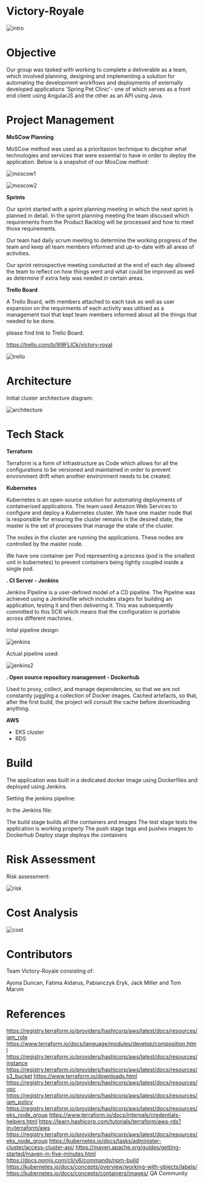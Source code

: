 # Victory-Royale

![intro](https://github.com/tommarvin/Victory-Royale/blob/master/Images/intro.png?raw=true)

# Objective 

Our group was tasked with working to complete a deliverable as a team, which involved planning, designing and implementing a solution for automating the development workflows and deployments of externally developed applications 'Spring Pet Clinic'- one of which serves as a front end client using AngularJS and the other as an API using Java. 

# Project Management 

**MoSCow Planning**

MoSCow method was used as a prioritasion technique to decipher what technologies and services that were essential to have in order to deploy the application. Below is a snapshot of our MosCow method:

![moscow1](https://github.com/tommarvin/Victory-Royale/blob/master/Images/tools1.png?raw=true)

![moscow2](https://github.com/tommarvin/Victory-Royale/blob/master/Images/tools2.png?raw=true)

**Sprints**

Our sprint started with a sprint planning meeting in which the next sprint is planned in detail.
In the sprint planning meeting the team discused which requirements from the Product Backlog will be processed and how to meet those requirements.

Our team had daily scrum meeting to determine the working progress of the team and keep all team members
informed and up-to-date with all areas of activities.

Our sprint retrospective  meeting conducted at the end of each day allowed the team to reflect on how things went and what could be improved as well as determine if extra help was needed in certain areas.


**Trello Board**

A Trello Board, with members attached to each task as well as user expansion on the requirments of each activity was utilised as a management tool that kept team members informed about all the things that needed to be done. 

please find link to Trello Board:

https://trello.com/b/9l9FLICk/victory-royal

![trello](https://github.com/tommarvin/Victory-Royale/blob/master/Images/trello.png?raw=true)

# Architecture

Initial cluster architecture diagram:

![architecture](https://github.com/tommarvin/Victory-Royale/blob/master/Images/architecture.png?raw=true)

# Tech Stack

**Terraform**

Terraform is a form of Infrastructure as Code which allows for all the configurations to be versioned
and maintained in order to prevent environment drift when another environment needs to be created.

**Kubernetes**

Kubernetes is an open-source solution for automating deployments of containerised applications.
The team used Amazon Web Services to configure and deploy a Kubernetes cluster.
We have one master node that is responsible for ensuring the cluster remains in the desired state, the master is the set of processes that manage the state of the cluster.

The nodes in the cluster are running the applications. These nodes are controlled by the master node.

We have one container per Pod representing a process (pod is the smallest unit in kubernetes) to prevent containers being tightly coupled inside a single pod.


**. CI Server - Jenkins** 

Jenkins Pipeline is a user-defined model of a CD pipeline. The Pipeline was achieved using a Jenkinsfile which includes stages for building an application, testing it and then delivering it. This was subsequently committed to this SCR which means that the configuration is portable across different machines.

Inital pipeline design:

![jenkins](https://github.com/tommarvin/Victory-Royale/blob/master/Images/pipeline.png?raw=true)

Actual pipeline used:

![jenkins2](https://github.com/tommarvin/Victory-Royale/blob/master/Images/pipeline2.PNG?raw=true)


**. Open source repository management - Dockerhub**

Used to proxy, collect, and manage dependencies, so that we are not constantly juggling a collection of Docker images. Cached artefacts, so that, after the first build, the project will consult the cache before downloading anything.

**AWS**

- EKS cluster
- RDS


# Build

The application was built in a dedicated docker image using Dockerfiles and deployed using Jenkins.

Setting the jenkins pipeline:

In the Jenkins file:

The build stage builds all the containers and images
The test stage tests the application is working properly 
The push stage tags and pushes images to Dockerhub
Deploy stage deploys the containers 

# Risk Assessment 

Risk assessment:

![risk](https://github.com/tommarvin/Victory-Royale/blob/master/Images/risk.png?raw=true)

# Cost Analysis

![cost](https://github.com/tommarvin/Victory-Royale/blob/master/Images/cost.PNG?raw=true)

# Contributors

Team Victory-Royale consisting of:

Ayona Duncan, Fatima Aidarus, Pabianczyk Eryk, Jack Miller and Tom Marvin 

# References

https://registry.terraform.io/providers/hashicorp/aws/latest/docs/resources/iam_role
https://www.terraform.io/docs/language/modules/develop/composition.html
https://registry.terraform.io/providers/hashicorp/aws/latest/docs/resources/instance
https://registry.terraform.io/providers/hashicorp/aws/latest/docs/resources/s3_bucket
https://www.terraform.io/downloads.html
https://registry.terraform.io/providers/hashicorp/aws/latest/docs/resources/vpc
https://registry.terraform.io/providers/hashicorp/aws/latest/docs/resources/iam_policy
https://registry.terraform.io/providers/hashicorp/aws/latest/docs/resources/eks_node_group
https://www.terraform.io/docs/internals/credentials-helpers.html
https://learn.hashicorp.com/tutorials/terraform/aws-rds?in=terraform/aws
https://registry.terraform.io/providers/hashicorp/aws/latest/docs/resources/eks_node_group
https://kubernetes.io/docs/tasks/administer-cluster/access-cluster-api/
https://maven.apache.org/guides/getting-started/maven-in-five-minutes.html
https://docs.npmjs.com/cli/v6/commands/npm-build
https://kubernetes.io/docs/concepts/overview/working-with-objects/labels/
https://kubernetes.io/docs/concepts/containers/images/
QA Community


